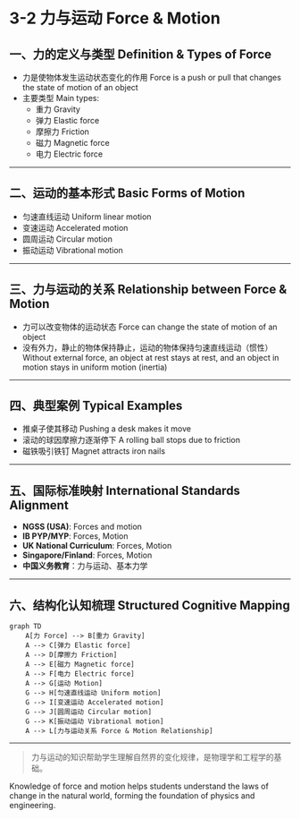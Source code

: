 # 3-2 力与运动 Force & Motion

## 一、力的定义与类型 Definition & Types of Force

- 力是使物体发生运动状态变化的作用 Force is a push or pull that changes the state of motion of an object
- 主要类型 Main types:
  - 重力 Gravity
  - 弹力 Elastic force
  - 摩擦力 Friction
  - 磁力 Magnetic force
  - 电力 Electric force

---

## 二、运动的基本形式 Basic Forms of Motion

- 匀速直线运动 Uniform linear motion
- 变速运动 Accelerated motion
- 圆周运动 Circular motion
- 振动运动 Vibrational motion

---

## 三、力与运动的关系 Relationship between Force & Motion

- 力可以改变物体的运动状态 Force can change the state of motion of an object
- 没有外力，静止的物体保持静止，运动的物体保持匀速直线运动（惯性） Without external force, an object at rest stays at rest, and an object in motion stays in uniform motion (inertia)

---

## 四、典型案例 Typical Examples

- 推桌子使其移动 Pushing a desk makes it move
- 滚动的球因摩擦力逐渐停下 A rolling ball stops due to friction
- 磁铁吸引铁钉 Magnet attracts iron nails

---

## 五、国际标准映射 International Standards Alignment

- **NGSS (USA)**: Forces and motion
- **IB PYP/MYP**: Forces, Motion
- **UK National Curriculum**: Forces, Motion
- **Singapore/Finland**: Forces, Motion
- **中国义务教育**：力与运动、基本力学

---

## 六、结构化认知梳理 Structured Cognitive Mapping

```mermaid
graph TD
    A[力 Force] --> B[重力 Gravity]
    A --> C[弹力 Elastic force]
    A --> D[摩擦力 Friction]
    A --> E[磁力 Magnetic force]
    A --> F[电力 Electric force]
    A --> G[运动 Motion]
    G --> H[匀速直线运动 Uniform motion]
    G --> I[变速运动 Accelerated motion]
    G --> J[圆周运动 Circular motion]
    G --> K[振动运动 Vibrational motion]
    A --> L[力与运动关系 Force & Motion Relationship]
```

---

> 力与运动的知识帮助学生理解自然界的变化规律，是物理学和工程学的基础。

Knowledge of force and motion helps students understand the laws of change in the natural world, forming the foundation of physics and engineering.
